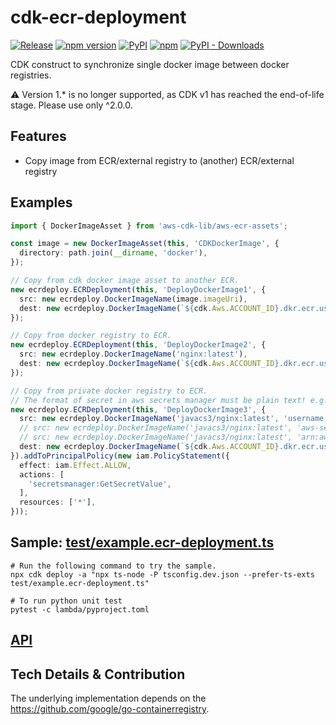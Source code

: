# cdk-ecr-deployment

[![Release](https://github.com/cdklabs/cdk-ecr-deployment/actions/workflows/release.yml/badge.svg)](https://github.com/cdklabs/cdk-ecr-deployment/actions/workflows/release.yml)
[![npm version](https://img.shields.io/npm/v/cdk-ecr-deployment)](https://www.npmjs.com/package/cdk-ecr-deployment)
[![PyPI](https://img.shields.io/pypi/v/cdk-ecr-deployment)](https://pypi.org/project/cdk-ecr-deployment)
[![npm](https://img.shields.io/npm/dw/cdk-ecr-deployment?label=npm%20downloads)](https://www.npmjs.com/package/cdk-ecr-deployment)
[![PyPI - Downloads](https://img.shields.io/pypi/dw/cdk-ecr-deployment?label=pypi%20downloads)](https://pypi.org/project/cdk-ecr-deployment)

CDK construct to synchronize single docker image between docker registries.

⚠️ Version 1.* is no longer supported, as CDK v1 has reached the end-of-life
stage. Please use only ^2.0.0.

## Features

- Copy image from ECR/external registry to (another) ECR/external registry

## Examples

```ts
import { DockerImageAsset } from 'aws-cdk-lib/aws-ecr-assets';

const image = new DockerImageAsset(this, 'CDKDockerImage', {
  directory: path.join(__dirname, 'docker'),
});

// Copy from cdk docker image asset to another ECR.
new ecrdeploy.ECRDeployment(this, 'DeployDockerImage1', {
  src: new ecrdeploy.DockerImageName(image.imageUri),
  dest: new ecrdeploy.DockerImageName(`${cdk.Aws.ACCOUNT_ID}.dkr.ecr.us-west-2.amazonaws.com/my-nginx:latest`),
});

// Copy from docker registry to ECR.
new ecrdeploy.ECRDeployment(this, 'DeployDockerImage2', {
  src: new ecrdeploy.DockerImageName('nginx:latest'),
  dest: new ecrdeploy.DockerImageName(`${cdk.Aws.ACCOUNT_ID}.dkr.ecr.us-west-2.amazonaws.com/my-nginx2:latest`),
});

// Copy from private docker registry to ECR.
// The format of secret in aws secrets manager must be plain text! e.g. <username>:<password>
new ecrdeploy.ECRDeployment(this, 'DeployDockerImage3', {
  src: new ecrdeploy.DockerImageName('javacs3/nginx:latest', 'username:password'),
  // src: new ecrdeploy.DockerImageName('javacs3/nginx:latest', 'aws-secrets-manager-secret-name'),
  // src: new ecrdeploy.DockerImageName('javacs3/nginx:latest', 'arn:aws:secretsmanager:us-west-2:000000000000:secret:id'),
  dest: new ecrdeploy.DockerImageName(`${cdk.Aws.ACCOUNT_ID}.dkr.ecr.us-west-2.amazonaws.com/my-nginx3:latest`),
}).addToPrincipalPolicy(new iam.PolicyStatement({
  effect: iam.Effect.ALLOW,
  actions: [
    'secretsmanager:GetSecretValue',
  ],
  resources: ['*'],
}));
```

## Sample: [test/example.ecr-deployment.ts](./test/example.ecr-deployment.ts)

```shell
# Run the following command to try the sample.
npx cdk deploy -a "npx ts-node -P tsconfig.dev.json --prefer-ts-exts test/example.ecr-deployment.ts"

# To run python unit test
pytest -c lambda/pyproject.toml
```

## [API](./API.md)

## Tech Details & Contribution

The underlying implementation depends on the https://github.com/google/go-containerregistry.